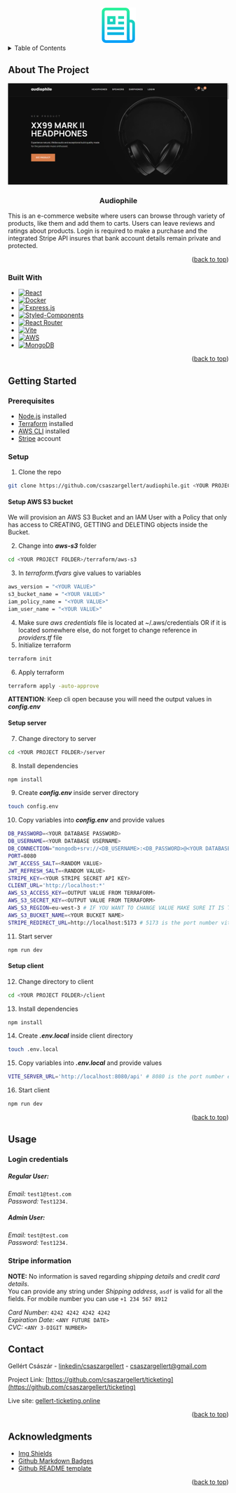 <a name="readme-top"></a>

<div align="center">
  <a href="https://github.com/csaszargellert/audiophile">
    <img src="images/logo.png" alt="Logo" width="80" height="80">
  </a>
  
</div>

<!-- TABLE OF CONTENTS -->
<details>
  <summary>Table of Contents</summary>
  <ol>
    <li>
      <a href="#about-the-project">About The Project</a>
      <ul>
        <li><a href="#built-with">Built With</a></li>
      </ul>
    </li>
    <li>
      <a href="#getting-started">Getting Started</a>
      <ul>
        <li><a href="#prerequisites">Prerequisites</a></li>
        <li><a href="#setup">Setup</a></li>
      </ul>
    </li>
    <li><a href="#usage">Usage</a></li>
    <li><a href="#contact">Contact</a></li>
    <li><a href="#acknowledgments">Acknowledgments</a></li>
  </ol>
</details>



<!-- ABOUT THE PROJECT -->
## About The Project

<a href="https://audiophile-frontendmentor.xyz"><img src="images/landing-page.png"/></a>
<div aling="center">
  <h3 align="center">Audiophile</h3>
  
  <p>
    This is an e-commerce website where users can browse through variety of products, like them and add them to carts. Users can leave reviews and ratings about products. Login is required to make a purchase and the integrated Stripe API insures that bank account details remain private and protected.
  </p>
</div>

<p align="right">(<a href="#readme-top">back to top</a>)</p>



### Built With

* [![React][React.js]][React-url]
* [![Docker][Docker.com]][Docker-url]
* [![Express.js][Express.js]][Express-url]
* [![Styled-Components][Styled-components]][Styled-Components-url]
* [![React Router][React-Router]][React-Router-url]
* [![Vite][Vite]][Vite-url]
* [![AWS][AWS]][AWS-url]
* [![MongoDB][Mongo]][Mongo-url]

<p align="right">(<a href="#readme-top">back to top</a>)</p>



<!-- GETTING STARTED -->
## Getting Started
### Prerequisites

* [Node.js](https://nodejs.org/en) installed
* [Terraform](https://www.terraform.io/) installed
* [AWS CLI](https://docs.aws.amazon.com/cli/latest/userguide/cli-chap-welcome.html) installed
* [Stripe](https://stripe.com/) account

### Setup

1. Clone the repo
 ```sh
 git clone https://github.com/csaszargellert/audiophile.git <YOUR PROJECT FOLDER>
 ```
#### Setup AWS S3 bucket

We will provision an AWS S3 Bucket and an IAM User with a Policy that only has access to CREATING, GETTING and DELETING objects inside the Bucket.

2. Change into ***aws-s3*** folder
 ```sh
 cd <YOUR PROJECT FOLDER>/terraform/aws-s3
 ```
3. In *terraform.tfvars* give values to variables
 ```sh
 aws_version = "<YOUR VALUE>"
 s3_bucket_name = "<YOUR VALUE>"
 iam_policy_name = "<YOUR VALUE>"
 iam_user_name = "<YOUR VALUE>"
 ```
4. Make sure *aws credentials* file is located at ~/.aws/credentials OR if it is located somewhere else, do not forget to change reference in *providers.tf* file
5. Initialize terraform
 ```sh
 terraform init
 ```
6. Apply terraform 
 ```sh
 terraform apply -auto-approve
 ```
   **ATTENTION**: Keep cli open because you will need the output values in ***config.env***
#### Setup server
7. Change directory to server
 ```sh
 cd <YOUR PROJECT FOLDER>/server
 ```
8. Install dependencies
  ```sh
  npm install
  ```
9. Create ***config.env*** inside server directory
 ```sh
 touch config.env
 ```
10. Copy variables into ***config.env*** and provide values
   ```sh
   DB_PASSWORD=<YOUR DATABASE PASSWORD>
   DB_USERNAME=<YOUR DATABASE USERNAME>
   DB_CONNECTION="mongodb+srv://<DB_USERNAME>:<DB_PASSWORD>@<YOUR DATABASE CLUSTER>/<YOUR DATABASE COLLECTION>?retryWrites=true&w=majority"
   PORT=8080
   JWT_ACCESS_SALT=<RANDOM VALUE>
   JWT_REFRESH_SALT=<RANDOM VALUE>
   STRIPE_KEY=<YOUR STRIPE SECRET API KEY>
   CLIENT_URL='http://localhost:*'
   AWS_S3_ACCESS_KEY=<OUTPUT VALUE FROM TERRAFORM>
   AWS_S3_SECRET_KEY=<OUTPUT VALUE FROM TERRAFORM>
   AWS_S3_REGION=eu-west-3 # IF YOU WANT TO CHANGE VALUE MAKE SURE IT IS THE SAME AS "aws_version" IN variables.tf
   AWS_S3_BUCKET_NAME=<YOUR BUCKET NAME>
   STRIPE_REDIRECT_URL=http://localhost:5173 # 5173 is the port number vite is running on
   ```
11. Start server
  ```sh
  npm run dev
  ```
#### Setup client
12. Change directory to client
   ```sh
   cd <YOUR PROJECT FOLDER>/client
   ```
13. Install dependencies
  ```sh
  npm install
  ```
14. Create ***.env.local*** inside client directory
   ```sh
   touch .env.local
   ```
15. Copy variables into ***.env.local*** and provide values
   ```sh
   VITE_SERVER_URL='http://localhost:8080/api' # 8080 is the port number express is running on
   ```
16. Start client
  ```sh
  npm run dev
  ```


<p align="right">(<a href="#readme-top">back to top</a>)</p>

<!-- USAGE -->
## Usage

### Login credentials
##### Regular User:
*Email:* ```test1@test.com``` <br />
*Password:* ```Test1234.```
##### Admin User:
*Email:* ```test@test.com``` <br />
*Password:* ```Test1234.```

### Stripe information

**NOTE:** No information is saved regarding *shipping details* and *credit card details*.
<br />
You can provide any string under *Shipping address*, ```asdf``` is valid for all the fields. For mobile number you can use ```+1 234 567 8912```

*Card Number:* ```4242 4242 4242 4242```
<br />
*Expiration Date:* ```<ANY FUTURE DATE>```
<br />
*CVC:* ```<ANY 3-DIGIT NUMBER>```
 
<!-- CONTACT -->
## Contact

Gellért Császár - [linkedin/csaszargellert](https://www.linkedin.com/in/gellert-csaszar/) - csaszargellert@gmail.com

Project Link: [https://github.com/csaszargellert/ticketing](https://github.com/csaszargellert/ticketing)

Live site: [gellert-ticketing.online](https://www.gellert-ticketing.online/)

<p align="right">(<a href="#readme-top">back to top</a>)</p>

<!-- ACKNOWLEDGMENTS -->
## Acknowledgments

* [Img Shields](https://shields.io)
* [Github Markdown Badges](https://github.com/Ileriayo/markdown-badges)
* [Github README template](https://github.com/othneildrew/Best-README-Template)

<p align="right">(<a href="#readme-top">back to top</a>)</p>



<!-- MARKDOWN LINKS & IMAGES -->
<!-- https://www.markdownguide.org/basic-syntax/#reference-style-links -->
[linkedin-shield]: https://img.shields.io/badge/-LinkedIn-black.svg?style=for-the-badge&logo=linkedin&colorB=555
[linkedin-url]: https://linkedin.com/in/csaszargellert
[product-screenshot]: images/screenshot.png
[React.js]: https://img.shields.io/badge/React-20232A?style=for-the-badge&logo=react&logoColor=61DAFB
[React-url]: https://reactjs.org/
[Docker.com]: https://img.shields.io/badge/docker-%230db7ed.svg?style=for-the-badge&logo=docker&logoColor=white
[Docker-url]: https://www.docker.com/
[Express.js]: https://img.shields.io/badge/express.js-%23404d59.svg?style=for-the-badge&logo=express&logoColor=%2361DAFB
[Express-url]: https://expressjs.com/
[product-screenshot]: images/main-page.png
[Styled-Components]: https://img.shields.io/badge/styled--components-DB7093?style=for-the-badge&logo=styled-components&logoColor=white
[Styled-Components-url]: https://styled-components.com/
[React-Router]: https://img.shields.io/badge/React_Router-CA4245?style=for-the-badge&logo=react-router&logoColor=white
[React-Router-url]: https://reactrouter.com/en/main
[Vite]: https://img.shields.io/badge/vite-%23646CFF.svg?style=for-the-badge&logo=vite&logoColor=white
[Vite-url]: https://vitejs.dev/
[AWS]: https://img.shields.io/badge/AWS-%23FF9900.svg?style=for-the-badge&logo=amazon-aws&logoColor=white
[AWS-url]: https://docs.aws.amazon.com/
[Mongo]: https://img.shields.io/badge/MongoDB-%234ea94b.svg?style=for-the-badge&logo=mongodb&logoColor=white
[Mongo-url]: https://www.mongodb.com/
